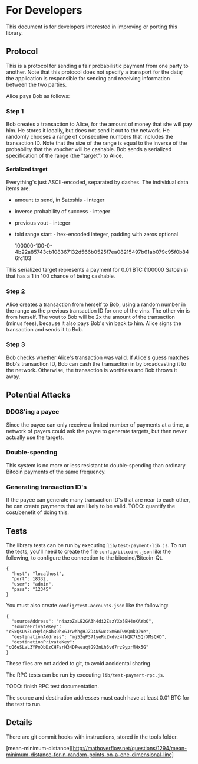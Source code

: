 For Developers
==============
This document is for developers interested in improving or porting this library.

Protocol
--------
This is a protocol for sending a fair probabilistic payment from one party to another.  Note that this protocol does not specify a transport for the data; the application is responsible for sending and receiving information between the two parties.

Alice pays Bob as follows:

### Step 1
Bob creates a transaction to Alice, for the amount of money that she will pay him.  He stores it locally, but does not send it out to the network.  He randomly chooses a range of consecutive numbers that includes the transaction ID.  Note that the size of the range is equal to the inverse of the probability that the voucher will be cashable.  Bob sends a serialized specification of the range (the "target") to Alice.

#### Serialized target
Everything's just ASCII-encoded, separated by dashes.  The individual data items are.

* amount to send, in Satoshis - integer
* inverse probability of success - integer
* previous vout - integer
* txid range start - hex-encoded integer, padding with zeros optional

    100000-100-0-4b22a85743cb108367132d566b0525f7ea08215497b61ab079c95f0b846fc103

This serialized target represents a payment for 0.01 BTC (100000 Satoshis) that has a 1 in 100 chance of being cashable.

### Step 2
Alice creates a transaction from herself to Bob, using a random number in the range as the previous transaction ID for one of the vins.  The other vin is from herself.  The vout to Bob will be 2x the amount of the transaction (minus fees), because it also pays Bob's vin back to him.  Alice signs the transaction and sends it to Bob.

### Step 3
Bob checks whether Alice's transaction was valid.  If Alice's guess matches Bob's transaction ID, Bob can cash the transaction in by broadcasting it to the network.  Otherwise, the transaction is worthless and Bob throws it away.

Potential Attacks
-----------------
### DDOS'ing a payee
Since the payee can only receive a limited number of payments at a time, a network of payers could ask the payee to generate targets, but then never actually use the targets.

### Double-spending
This system is no more or less resistant to double-spending than ordinary Bitcoin payments of the same frequency.

### Generating transaction ID's
If the payee can generate many transaction ID's that are near to each other, he can create payments that are likely to be valid.  TODO: quantify the cost/benefit of doing this.


Tests
-----
The library tests can be run by executing `lib/test-payment-lib.js`. To run the tests, you'll need to create the file `config/bitcoind.json` like the following, to configure the connection to the bitcoind/Bitcoin-Qt.

    {
      "host": "localhost",
      "port": 18332,
      "user": "admin",
      "pass": "12345"
    }

You must also create `config/test-accounts.json` like the following:

    {
      "sourceAddress": "n4azoZaLB2GA3h4di2ZszYXo5EH4oXAYbQ",
      "sourcePrivateKey": "cSxQsUNZLcHyiqP4h39hxGJYwhhgHJZD4N5wczxm6nTwWQmkQJWe",
      "destinationAddress": "mj5ZqP371yeRxZkdvz4fNQK7k5QrXMsQXD",
      "destinationPrivateKey": "cQ6eSLaL3YPoDbDzCHFsrH34DFweaqtG9ZnLh6vd7rz9yprMHx5G"
    }

These files are not added to git, to avoid accidental sharing.

The RPC tests can be run by executing `lib/test-payment-rpc.js`.

TODO: finish RPC test documentation.

The source and destination addresses must each have at least 0.01 BTC for the test to run.

Details
-------
There are git commit hooks with instructions, stored in the tools folder.

[mean-minimum-distance][http://mathoverflow.net/questions/1294/mean-minimum-distance-for-n-random-points-on-a-one-dimensional-line]